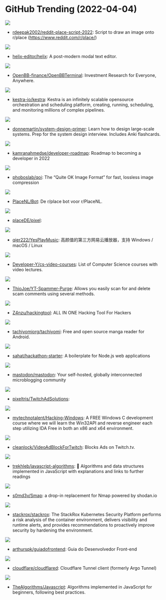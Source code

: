 # GitHub Trending (2022-04-04)

![](https://img.shields.io/badge/Python-New%20273-green?style=flat-square&logo=appveyor)
- [rdeepak2002/reddit-place-script-2022](https://github.com/rdeepak2002/reddit-place-script-2022): Script to draw an image onto r/place (https://www.reddit.com/r/place/)

![](https://img.shields.io/badge/Rust-New%20172-green?style=flat-square&logo=appveyor)
- [helix-editor/helix](https://github.com/helix-editor/helix): A post-modern modal text editor.

![](https://img.shields.io/badge/Python-New%20381-green?style=flat-square&logo=appveyor)
- [OpenBB-finance/OpenBBTerminal](https://github.com/OpenBB-finance/OpenBBTerminal): Investment Research for Everyone, Anywhere.

![](https://img.shields.io/badge/Java-New%20263-green?style=flat-square&logo=appveyor)
- [kestra-io/kestra](https://github.com/kestra-io/kestra): Kestra is an infinitely scalable opensource orchestration and scheduling platform, creating, running, scheduling, and monitoring millions of complex pipelines.

![](https://img.shields.io/badge/Python-New%20545-green?style=flat-square&logo=appveyor)
- [donnemartin/system-design-primer](https://github.com/donnemartin/system-design-primer): Learn how to design large-scale systems. Prep for the system design interview. Includes Anki flashcards.

![](https://img.shields.io/badge/TypeScript-New%20157-green?style=flat-square&logo=appveyor)
- [kamranahmedse/developer-roadmap](https://github.com/kamranahmedse/developer-roadmap): Roadmap to becoming a developer in 2022

![](https://img.shields.io/badge/C-New%20101-green?style=flat-square&logo=appveyor)
- [phoboslab/qoi](https://github.com/phoboslab/qoi): The “Quite OK Image Format” for fast, lossless image compression

![](https://img.shields.io/badge/JavaScript-New%2030-green?style=flat-square&logo=appveyor)
- [PlaceNL/Bot](https://github.com/PlaceNL/Bot): De r/place bot voor r/PlaceNL.

![](https://img.shields.io/badge/Python-New%2018-green?style=flat-square&logo=appveyor)
- [placeDE/pixel](https://github.com/placeDE/pixel): 

![](https://img.shields.io/badge/Vue-New%2045-green?style=flat-square&logo=appveyor)
- [qier222/YesPlayMusic](https://github.com/qier222/YesPlayMusic): 高颜值的第三方网易云播放器，支持 Windows / macOS / Linux

![](https://img.shields.io/badge/none-New%2050-green?style=flat-square&logo=appveyor)
- [Developer-Y/cs-video-courses](https://github.com/Developer-Y/cs-video-courses): List of Computer Science courses with video lectures.

![](https://img.shields.io/badge/Python-New%2082-green?style=flat-square&logo=appveyor)
- [ThioJoe/YT-Spammer-Purge](https://github.com/ThioJoe/YT-Spammer-Purge): Allows you easily scan for and delete scam comments using several methods.

![](https://img.shields.io/badge/Python-New%20580-green?style=flat-square&logo=appveyor)
- [Z4nzu/hackingtool](https://github.com/Z4nzu/hackingtool): ALL IN ONE Hacking Tool For Hackers

![](https://img.shields.io/badge/Kotlin-New%20105-green?style=flat-square&logo=appveyor)
- [tachiyomiorg/tachiyomi](https://github.com/tachiyomiorg/tachiyomi): Free and open source manga reader for Android.

![](https://img.shields.io/badge/JavaScript-New%20135-green?style=flat-square&logo=appveyor)
- [sahat/hackathon-starter](https://github.com/sahat/hackathon-starter): A boilerplate for Node.js web applications

![](https://img.shields.io/badge/Ruby-New%2064-green?style=flat-square&logo=appveyor)
- [mastodon/mastodon](https://github.com/mastodon/mastodon): Your self-hosted, globally interconnected microblogging community

![](https://img.shields.io/badge/JavaScript-New%2023-green?style=flat-square&logo=appveyor)
- [pixeltris/TwitchAdSolutions](https://github.com/pixeltris/TwitchAdSolutions): 

![](https://img.shields.io/badge/C-New%2063-green?style=flat-square&logo=appveyor)
- [mytechnotalent/Hacking-Windows](https://github.com/mytechnotalent/Hacking-Windows): A FREE Windows C development course where we will learn the Win32API and reverse engineer each step utilizing IDA Free in both an x86 and x64 environment.

![](https://img.shields.io/badge/JavaScript-New%20138-green?style=flat-square&logo=appveyor)
- [cleanlock/VideoAdBlockForTwitch](https://github.com/cleanlock/VideoAdBlockForTwitch): Blocks Ads on Twitch.tv.

![](https://img.shields.io/badge/JavaScript-New%2092-green?style=flat-square&logo=appveyor)
- [trekhleb/javascript-algorithms](https://github.com/trekhleb/javascript-algorithms): 📝 Algorithms and data structures implemented in JavaScript with explanations and links to further readings

![](https://img.shields.io/badge/Go-New%20327-green?style=flat-square&logo=appveyor)
- [s0md3v/Smap](https://github.com/s0md3v/Smap): a drop-in replacement for Nmap powered by shodan.io

![](https://img.shields.io/badge/Go-New%2062-green?style=flat-square&logo=appveyor)
- [stackrox/stackrox](https://github.com/stackrox/stackrox): The StackRox Kubernetes Security Platform performs a risk analysis of the container environment, delivers visibility and runtime alerts, and provides recommendations to proactively improve security by hardening the environment.

![](https://img.shields.io/badge/none-New%2074-green?style=flat-square&logo=appveyor)
- [arthurspk/guiadofrontend](https://github.com/arthurspk/guiadofrontend): Guia do Desenvolvedor Front-end

![](https://img.shields.io/badge/Go-New%2011-green?style=flat-square&logo=appveyor)
- [cloudflare/cloudflared](https://github.com/cloudflare/cloudflared): Cloudflare Tunnel client (formerly Argo Tunnel)

![](https://img.shields.io/badge/JavaScript-New%2056-green?style=flat-square&logo=appveyor)
- [TheAlgorithms/Javascript](https://github.com/TheAlgorithms/Javascript): Algorithms implemented in JavaScript for beginners, following best practices.

